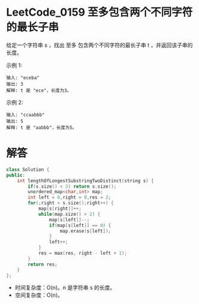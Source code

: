 # LeetCode_0159 至多包含两个不同字符的最长子串

给定一个字符串 s ，找出 至多 包含两个不同字符的最长子串 t ，并返回该子串的长度。

示例 1:
```
输入: "eceba"
输出: 3
解释: t 是 "ece"，长度为3。
```
示例 2:
```
输入: "ccaabbb"
输出: 5
解释: t 是 "aabbb"，长度为5。
```

# 解答

```C++
class Solution {
public:
    int lengthOfLongestSubstringTwoDistinct(string s) {
        if(s.size() < 3) return s.size();
        unordered_map<char,int> map;
        int left = 0,right = 0,res = 2;
        for(;right < s.size();right++) {
            map[s[right]]++;
            while(map.size() > 2) {
                map[s[left]]--;
                if(map[s[left]] == 0) {
                    map.erase(s[left]);
                }
                left++;
            }
            res = max(res, right - left + 1);
        }
        return res;
    }
};
```
* 时间复杂度：O(n)。n 是字符串 s 的长度。
* 空间复杂度：O(n)。